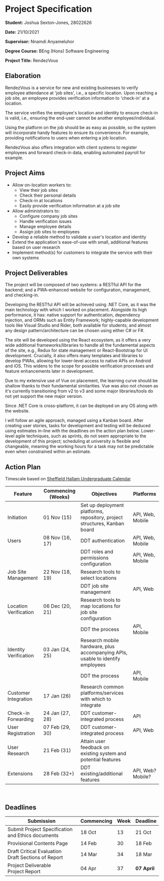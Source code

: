 # Project Specification

**Student:** Joshua Sexton-Jones, 28022626

**Date:** 21/10/2021

**Supervisor:** Nnamdi Anyameluhor

**Degree Course:** BEng (Hons) Software Engineering

**Project Title:** RendezVous

## Elaboration

RendezVous is a service for new and existing businesses to
verify employee attendance at 'job sites', i.e., a specific
location. Upon reaching a job site, an employee provides
verification information to 'check-in' at a location.

The service verifies the employee's location and identity to
ensure check-in is valid, i.e., ensuring the end-user cannot
be another employee/individual.

Using the platform on the job should be as easy as possible,
so the system will incorporate handy features to ensure its
convenience. For example, providing notifications to users
when entering a job location.

RendezVous also offers integration with client systems to
register employees and forward check-in data, enabling
automated payroll for example.

## Project Aims

- Allow on-location workers to:
  - View their job sites
  - Check their personal details
  - Check-in at locations
  - Easily provide verification information at a job site
- Allow administrators to:
  - Configure company job sites
  - Handle verification issues
  - Manage employee details
  - Assign job sites to employees
- Develop a reliable method to validate a user's location
  and identity
- Extend the application's ease-of-use with small,
  additional features based on user research
- Implement method(s) for customers to integrate the service
  with their own systems

## Project Deliverables

The project will be composed of two systems: a RESTful API
for the backend; and a PWA-enhanced website for
configuration, management, and checking-in.

Developing the RESTful API will be achieved using .NET Core,
as it was the main technology with which I worked on
placement. Alongside its high performance, it has: native
support for authentication, dependency injection, and ORMs
such as Entity Framework; highly-capable development tools
like Visual Studio and Rider, both available for students;
and almost any design pattern/architecture can be chosen
using either C# or F#.

The site will be developed using the React ecosystem, as it
offers a very wide additional frameworks/libraries to handle
all the fundamental aspects of the site, e.g., Redux for
state management or React-Bootstrap for UI development.
Crucially, it also offers many templates and libraries to
develop PWAs, allowing for lower-level access to native APIs
on Android and iOS. This widens to the scope for possible
verification processes and feature enhancements later in
development.

Due to my extensive use of Vue on placement, the learning
curve should be shallow thanks to their fundamental
similarities. Vue was also not chosen as it's currently
transitioning from v2 to v3 and some major libraries/tools
do not yet support the new major version.

Since .NET Core is cross-platform, it can be deployed on any
OS along with the website.

I will follow an agile approach, managed using a Kanban
board. After creating user stories, tasks for development
and testing will be deduced using estimates in-line with the
deadlines on the action plan below. Lower-level agile
techniques, such as sprints, do not seem appropriate to the
development of this project; scheduling at university is
flexible and changeable, meaning the working hours for a
task may not be predictable even when constrained within an
estimate.

## Action Plan

Timescale based on
[Sheffield Hallam Undergraduate Calendar](https://students.shu.ac.uk/regulations/UG%20Academic%20Calendar%20202122.pdf)

| Feature               | Commencing (Weeks) | Objectives                                                                     | Platforms         |
| --------------------- | ------------------ | ------------------------------------------------------------------------------ | ----------------- |
| Initiation            | 01 Nov (15)        | Set up deployment platforms, repository, project structures, Kanban board      | API, Web, Mobile  |
| Users                 | 08 Nov (16, 17)    | DDT authentication                                                             | API, Web, Mobile  |
|                       |                    | DDT roles and permissions configuration                                        | API, Web, Mobile  |
| Job Site Management   | 22 Nov (18, 19)    | Research tools to select locations                                             |                   |
|                       |                    | DDT job site management                                                        | API, Web          |
| Location Verification | 06 Dec (20, 21)    | Research tools to map locations for job site configuration                     |                   |
|                       |                    | DDT the process                                                                | API, Mobile       |
| Identity Verification | 03 Jan (24, 25)    | Research mobile hardware, plus accompanying APIs, usable to identify employees |
|                       |                    | DDT the process                                                                | API, Mobile       |
| Customer Integration  | 17 Jan (26)        | Research common platforms/services with which to integrate                     |                   |
| Check-in Forwarding   | 24 Jan (27, 28)    | DDT customer-integrated process                                                | API               |
| User Registration     | 07 Feb (29, 30)    | DDT customer-integrated process                                                | API, Web          |
| User Research         | 21 Feb (31)        | Attain user feedback on existing system and potential features                 |
| Extensions            | 28 Feb (32+)       | DDT existing/additional features                                               | API, Web? Mobile? |

<br>

## Deadlines

| Submission                                             | Commencing | Week | Deadline     |
| ------------------------------------------------------ | ---------- | ---- | ------------ |
| Submit Project Specification and Ethics documents      | 18 Oct     | 13   | 21 Oct       |
| Provisional Contents Page                              | 14 Feb     | 30   | 18 Feb       |
| Draft Critical Evaluation <br>Draft Sections of Report | 14 Mar     | 34   | 18 Mar       |
| Project Deliverable <br> Project Report                | 04 Apr     | 37   | **07 April** |
